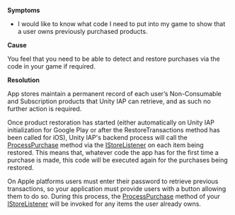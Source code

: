 

**Symptoms**


- I would like to know what code I need to put into my game to show that a user owns previously purchased products.



**Cause**



You feel that you need to be able to detect and restore purchases via the code in your game if required.



**Resolution**



App stores maintain a permanent record of each user’s Non-Consumable and Subscription products that Unity IAP can retrieve, and as such no further action is required.



Once product restoration has started (either automatically on Unity IAP initialization for Google Play or after the RestoreTransactions method has been called for iOS), Unity IAP's backend process will call the [ProcessPurchase](http://docs.unity3d.com/ScriptReference/Purchasing.IStoreListener.ProcessPurchase.html) method via the [IStoreListener](http://docs.unity3d.com/ScriptReference/Purchasing.IStoreListener.html) on each item being restored. This means that, whatever code the app has for the first time a purchase is made, this code will be executed again for the purchases being restored.



On Apple platforms users must enter their password to retrieve previous transactions, so your application must provide users with a button allowing them to do so. During this process, the [ProcessPurchase](https://docs.unity3d.com/ScriptReference/Purchasing.IStoreListener.ProcessPurchase.html) method of your [IStoreListener](https://docs.unity3d.com/ScriptReference/Purchasing.IStoreListener.html) will be invoked for any items the user already owns.

